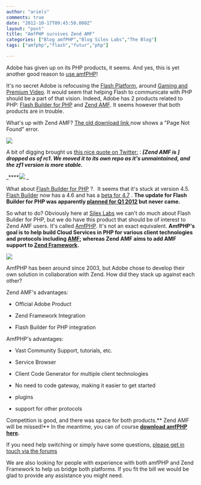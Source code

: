 ```yaml
---
author: "ariels"
comments: true
date: "2012-10-17T09:45:50.000Z"
layout: "post"
title: "AmfPHP survives Zend AMF"
categories: ["Blog amfPHP","Blog Silex Labs","The Blog"]
tags: ["amfphp","flash","futur","php"]

---
```

Adobe has given up on its PHP products, it seems. And yes, this is yet another good reason to [use amfPHP](https://www.silexlabs.org/amfphp/downloads/)!

It's no secret Adobe is refocusing the [Flash Platform](http://www.adobe.com/devnet/flashplatform.html), around [Gaming and Premium Video](http://www.adobe.com/devnet/flashplatform/whitepapers/roadmap.html). It would seem that helping Flash to communicate with PHP should be a part of that vision. Indeed, Adobe has 2 products related to PHP: [Flash Builder for PHP](http://www.adobe.com/products/flash-builder-php.html) and [Zend AMF](http://framework.zend.com/manual/1.12/en/zend.amf.html). It seems however that both products are in trouble.

What's up with Zend AMF? [The old download link ](http://framework.zend.com/download/amf)now shows a "Page Not Found" error.


![](https://www.silexlabs.org/wp-content/uploads/2012/10/Screen-Shot-2012-10-10-at-4.01.24-PM-687x324.png)


A bit of digging brought us [this nice quote on Twitter:](https://twitter.com/weierophinney/statuses/230271276151873536) : _**[Zend AMF is ] dropped as of rc1. We moved it to its own repo as it's unmaintained, and the zf1 version is more stable.**_


_****![](https://www.silexlabs.org/wp-content/uploads/2012/10/flash-builder-for-PHP-687x252.png)
_


What about [Flash Builder for PHP](http://www.adobe.com/products/flash-builder-php.html) ?.  It seems that it's stuck at version 4.5. [Flash Builder](http://www.adobe.com/products/flash-builder.html) now has a 4.6 and has a [beta for 4.7](http://labs.adobe.com/technologies/flashbuilder4-7/) . **The update for Flash Builder for PHP was apparently [planned for Q1 2012](http://forums.adobe.com/message/4662034) but never came.**

So what to do? Obviously here at [Silex Labs](http://silexlabs.org/silexlabs/) we can't do much about Flash Builder for PHP, but we do have this product that should be of interest to Zend AMF users. It's called [AmfPHP](http://silexlabs.org/amfphp/). It's not an exact equivalent. **AmfPHP's goal is to help build Cloud Services in PHP for various client technologies and protocols including [AMF](http://en.wikipedia.org/wiki/Action_Message_Format); whereas Zend AMF aims to add AMF support to [Zend Framework](http://framework.zend.com/).**


![](https://www.silexlabs.org/wp-content/uploads/2012/07/header-amfphp-687x124.jpg)


AmfPHP has been around since 2003, but Adobe chose to develop their own solution in collaboration with Zend. How did they stack up against each other?

Zend AMF's advantages:




  * Official Adobe Product


  * Zend Framework Integration


  * Flash Builder for PHP integration


AmfPHP's advantages:


  * Vast Community Support, tutorials, etc.


  * Service Browser


  * Client Code Generator for multiple client technologies


  * No need to code gateway, making it easier to get started


  * plugins


  * support for other protocols


Competition is good, and there was space for both products.** Zend AMF will be missed!** In the meantime, you can of course **[download amfPHP here](https://www.silexlabs.org/amfphp/downloads/).**

If you need help switching or simply have some questions, [please get in touch via the forums](https://www.silexlabs.org/groups/amfphp/amfphp-users/forum/)

We are also looking for people with experience with both amfPHP and Zend Framework to help us bridge both platforms. If you fit the bill we would be glad to provide any assistance you might need.



